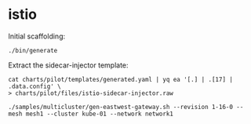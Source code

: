 # istio

Initial scaffolding:
```
./bin/generate
```

Extract the sidecar-injector template:
```
cat charts/pilot/templates/generated.yaml | yq ea '[.] | .[17] | .data.config' \
> charts/pilot/files/istio-sidecar-injector.raw
```

```
./samples/multicluster/gen-eastwest-gateway.sh --revision 1-16-0 --mesh mesh1 --cluster kube-01 --network network1
```

